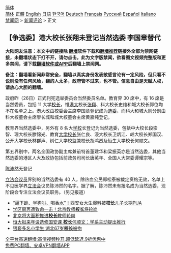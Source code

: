  <!-- 面包屑导航 --> <div class="breadcrumb"><!-- GTranslate: https://gtranslate.io/ -->  <div class="switcher notranslate">  <div class="selected">  <a href="#" onclick="return false;"> 简体</a>  </div>  <div class="option">  <a href="https://www.bannedbook.org" onclick="doGTranslate('zh-CN|zh-CN');jQuery('div.switcher div.selected a').html(jQuery(this).html());return false;" title="简体中文" class="nturl selected"> 简体</a>  <a href="https://www.bannedbook.org/zh-tw/" onclick="doGTranslate('zh-CN|zh-TW');jQuery('div.switcher div.selected a').html(jQuery(this).html());return false;" title="繁體中文" class="nturl"> 正體</a>  <a href="https://www.bannedbook.org/en/" onclick="doGTranslate('zh-CN|en');jQuery('div.switcher div.selected a').html(jQuery(this).html());return false;" title="English" class="nturl"> English</a>  <a href="https://www.bannedbook.org/ja/" onclick="doGTranslate('zh-CN|ja');jQuery('div.switcher div.selected a').html(jQuery(this).html());return false;" title="日本語" class="nturl"> 日語</a>  <a href="https://www.bannedbook.org/ko/" onclick="doGTranslate('zh-CN|ko');jQuery('div.switcher div.selected a').html(jQuery(this).html());return false;" title="한국어" class="nturl"> 한국어</a>  <a href="https://www.bannedbook.org/de/" onclick="doGTranslate('zh-CN|de');jQuery('div.switcher div.selected a').html(jQuery(this).html());return false;" title="Deutsch" class="nturl"> Deutsch</a>  <a href="https://www.bannedbook.org/fr/" onclick="doGTranslate('zh-CN|fr');jQuery('div.switcher div.selected a').html(jQuery(this).html());return false;" title="Français" class="nturl"> Français</a>  <a href="https://www.bannedbook.org/ru/" onclick="doGTranslate('zh-CN|ru');jQuery('div.switcher div.selected a').html(jQuery(this).html());return false;" title="Русский" class="nturl"> Русский</a>  <a href="https://www.bannedbook.org/es/" onclick="doGTranslate('zh-CN|es');jQuery('div.switcher div.selected a').html(jQuery(this).html());return false;" title="Español" class="nturl"> Español</a>  <a href="https://www.bannedbook.org/it/" onclick="doGTranslate('zh-CN|it');jQuery('div.switcher div.selected a').html(jQuery(this).html());return false;" title="Italiano" class="nturl"> Italiano</a>  </div>  </div>      <div class='breadcrumb-sub'><!-- Breadcrumb NavXT 6.3.0 --> <a href="https://www.bannedbook.org/" class="home">禁闻网</a> &gt; <a href="https://www.bannedbook.org/bnews/comments/" class="category">新闻评论</a> &gt; 正文</div></div><h2>【争选委】港大校长张翔未登记当然选委 李国章替代</h2> <p class="notice"><b>大陆网友注意：本文中的链接除 <a href="https://github.com/bannedbook/fanqiang" >翻墙</a>软件下载和<a href="https://github.com/killgcd/justmysocks/blob/master/README.md">翻墙推荐</a>链接外全部为禁网链接，未翻墙状态下打不开，请勿点击。此为文字版禁闻，欲看图文视频完整版和更多禁闻，请下载<a href="https://github.com/bannedbook/fanqiang">翻墙软件或APP</a>后翻墙上禁闻网。</p><p>备注：翻墙看新闻非常安全，翻墙以真实身份发表敏感言论有一定风险，但只看不说则没有任何风险，翻的人太多，政府管不过来，也不管。信息自由是天赋人权，请放心大胆的翻墙。</b></p>  <div class="entry">  <p>政府昨（26日）正式刊宪选举委员会当然委员名单。教育界 30 席中，有 16 席是当然委员，包括 11 大学<a href="https://www.bannedbook.org/bnews/tag/%E6%A0%A1%E9%95%BF/" class="st_tag internal_tag" rel="tag" title="标签 校长 下的日志">校长</a>，惟<a href="https://www.bannedbook.org/bnews/tag/%E6%B8%AF%E5%A4%A7/" class="st_tag internal_tag" rel="tag" title="标签 港大 下的日志">港大</a>校长<a href="https://www.bannedbook.org/bnews/tag/%e5%bc%a0%e7%bf%94/" class="st_tag internal_tag" rel="tag" title="标签 张翔 下的日志">张翔</a>、科大校长史维和城大校长郭位均不在名单之上。港大改由校委会主席李国章登记成为<a href="https://www.bannedbook.org/bnews/tag/%E9%80%89%E5%A7%94/" class="st_tag internal_tag" rel="tag" title="标签 选委 下的日志">选委</a>，而科大和城大则分别由科大校董会主席廖长城和城大校董会主席黄嘉纯登记。</p> <p>教育界当然选委中，另外有 8 名大<a href="https://www.bannedbook.org/bnews/tag/%e5%ad%a6%e6%a0%a1/" class="st_tag internal_tag" rel="tag" title="标签 学校 下的日志">学校</a>长登记为当然选委，包括中大校长段崇智、理大校长滕锦光、教育<a href="https://www.bannedbook.org/bnews/tag/%E5%A4%A7%E5%AD%A6%E6%A0%A1%E9%95%BF/" class="st_tag internal_tag" rel="tag" title="标签 大学校长 下的日志">大学校长</a>张仁良、浸大校长卫炳江、岭大校长郑国汉、公开大学校长林群声、树仁大学校监兼校长胡鸿烈及恒生大学校长何顺文。</p>  <p>第五界别中，两名全国政协副主席兼前特首董建华和梁振英亦是当然选委，其他当然选委的港区人大及政协包括前政务司司长唐英年、全国人大常委谭耀宗等。</p> <p><a href="https://www.bannedbook.org/bnews/tag/%E9%99%88%E6%B2%9B%E7%84%B6/" class="st_tag internal_tag" rel="tag" title="标签 陈沛然 下的日志">陈沛然</a>无登记</p>  <p><a href="https://www.bannedbook.org/bnews/tag/%E7%AB%8B%E6%B3%95%E4%BC%9A%E8%AE%AE%E5%91%98/" class="st_tag internal_tag" rel="tag" title="标签 立法会议员 下的日志">立法会议员</a>界别的当然选委有 40 人，除热血公民郑松泰被裁定资格无效，名单上不见医学界<a href="https://www.bannedbook.org/bnews/tag/%e7%ab%8b%e6%b3%95%e4%bc%9a/" class="st_tag internal_tag" rel="tag" title="标签 立法会 下的日志">立法会</a>议员陈沛然的名字。据了解，陈沛然未有报名成为当然选委，现阶段会专注立法会议员职务。（另见报道）</p> <ul class='op-related-articles' title='相关阅读'> <li><a href='https://www.bannedbook.org/bnews/cbnews/20210826/1613677.html' target='_blank'>“逼下跪、学狗叫、喝香水”！西安女大生爆料被<b>校长</b>儿子长期PUA</a></li> <li><a href='https://www.bannedbook.org/bnews/baitai/20210826/1613581.html' target='_blank'>学区房再遭致命一击！北京教师<b>校长</b>将轮岗</a></li> <li><a href='https://www.bannedbook.org/bnews/baitai/20210825/1613019.html' target='_blank'>北京将大面积推进<b>校长</b>教师轮岗</a></li> <li><a href='https://www.bannedbook.org/bnews/comments/20210824/1611846.html' target='_blank'>恒大拟来年设选修国安课 <b>校长</b>何顺文：学系主动提出推行</a></li> <li><a href='https://www.bannedbook.org/bnews/cnnews/20210823/1611378.html' target='_blank'>猥亵多名小学生 湖北67岁<b>校长</b>被拘</a></li> </ul> <p class="texttj"> <a href="https://github.com/bannedbook/fanqiang/wiki/V2ray%E6%9C%BA%E5%9C%BA" target="_blank">全平台高速翻墙:高清视频秒开,超低延迟,9折优惠中</a><br/> <a href="https://github.com/bannedbook/fanqiang/wiki/%E7%A6%81%E9%97%BB%E7%BD%91%E5%AE%89%E5%8D%93%E7%BF%BB%E5%A2%99%E6%96%B0%E9%97%BBAPP" target="_blank">免费PC翻墙、安卓VPN翻墙APP</a></p> <p>  </p><a name='sharetosocial'></a>  <div style="margin-bottom:5px;padding-bottom:5px;clear:both"> <div id="archive-pix-1" class="banner-ads"> <!-- AuctionX Display platform tag START --> <div id="26318x728x90x621x_ADSLOT2" clicktrack="%%CLICK_URL_ESC%%"></div> <!-- AuctionX Display platform tag END --> </div> <div id="archive-pix-2" class="banner-ads"> <!-- AuctionX Display platform tag START --> <div id="26315x300x250x621x_ADSLOT2" clicktrack="%%CLICK_URL_ESC%%"></div> <!-- AuctionX Display platform tag END --> </div> </div>  <div id="archive-pix-1" class="banner-ads"> <!-- AuctionX Display platform tag START --> <div id="26318x728x90x621x_ADSLOT3" clicktrack="%%CLICK_URL_ESC%%"></div> <!-- AuctionX Display platform tag END --> </div> </div><!--END ENTRY--> 
